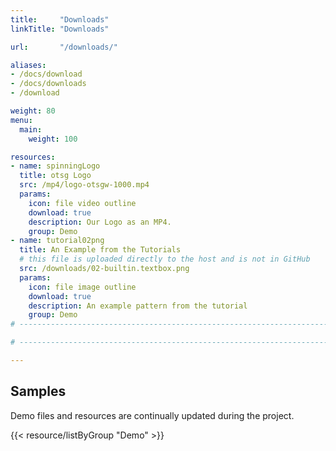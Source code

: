 ```yaml
---
title:     "Downloads"
linkTitle: "Downloads"

url:       "/downloads/"

aliases:
- /docs/download
- /docs/downloads
- /download

weight: 80
menu:
  main:
    weight: 100

resources:
- name: spinningLogo
  title: otsg Logo
  src: /mp4/logo-otsgw-1000.mp4
  params:
    icon: file video outline
    download: true
    description: Our Logo as an MP4.
    group: Demo
- name: tutorial02png
  title: An Example from the Tutorials
  # this file is uploaded directly to the host and is not in GitHub
  src: /downloads/02-builtin.textbox.png
  params:
    icon: file image outline
    download: true
    description: An example pattern from the tutorial
    group: Demo
# ------------------------------------------------------------------------------

# ------------------------------------------------------------------------------

---
```


## Samples

Demo files and resources are continually updated during the project.

{{< resource/listByGroup "Demo" >}}